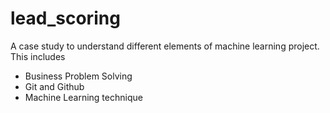 # lead_scoring
A case study to understand different elements of machine learning project. This includes
  - Business Problem Solving
  - Git and Github
  - Machine Learning technique
